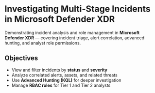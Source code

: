 # Investigating Multi-Stage Incidents in Microsoft Defender XDR

Demonstrating incident analysis and role management in **Microsoft Defender XDR** — covering incident triage, alert correlation, advanced hunting, and analyst role permissions.

## Objectives
- View and filter incidents by **status** and **severity**  
- Analyze correlated alerts, assets, and related threats  
- Use **Advanced Hunting (KQL)** for deeper investigation  
- Manage **RBAC roles** for Tier 1 and Tier 2 analysts  

